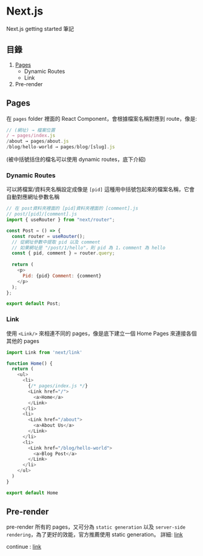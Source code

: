 # Next.js
Next.js getting started 筆記
## 目錄

1. [Pages](#pages)
   + Dynamic Routes
   + Link
2. Pre-render


## Pages
在 `pages` folder 裡面的 React Component，會根據檔案名稱對應到 route，像是:

```jsx
// (網址) → 檔案位置 
/ → pages/index.js
/about → pages/about.js
/blog/hello-world → pages/blog/[slug].js
```
(被中括號括住的檔名可以使用 dynamic routes，底下介紹)

### Dynamic Routes
可以將檔案/資料夾名稱設定成像是 `[pid]` 這種用中括號包起來的檔案名稱，它會自動對應網址參數名稱
```js
// 在 post資料夾裡面的 [pid]資料夾裡面的 [comment].js
// post/[pid]/[comment].js
import { useRouter } from "next/router";

const Post = () => {
  const router = useRouter();
  // 從網址參數中提取 pid 以及 comment   
  // 如果網址是 "/post/1/hello"，則 pid 為 1，comment 為 hello 
  const { pid, comment } = router.query;
  
  return (
    <p>
      Pid: {pid} Comment: {comment}
    </p>
  );
};

export default Post;

```
### Link
使用 `<Link/>` 來相連不同的 pages，像是底下建立一個 Home Pages 來連接各個其他的 pages

```js
import Link from 'next/link'

function Home() {
  return (
    <ul>
      <li>
        {/* pages/index.js */}
        <Link href="/">
          <a>Home</a>
        </Link>
      </li>
      <li>
        <Link href="/about">
          <a>About Us</a>
        </Link>
      </li>
      <li>
        <Link href="/blog/hello-world">
          <a>Blog Post</a>
        </Link>
      </li>
    </ul>
  )
}

export default Home
```

## Pre-render
pre-render 所有的 pages，又可分為 `static generation` 以及 `server-side rendering`，為了更好的效能，官方推薦使用 static generation。
詳細: [link](https://nextjs.org/docs/basic-features/pages#pre-rendering)

continue : [link](https://nextjs.org/docs/basic-features/pages#static-generation-recommended)